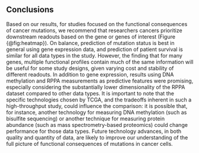 ## Conclusions

Based on our results, for studies focused on the functional consequences of cancer mutations, we recommend that researchers cancers prioritize downstream readouts based on the gene or genes of interest (Figure {@fig:heatmap}).
On balance, prediction of mutation status is best in general using gene expression data, and prediction of patient survival is similar for all data types in the study.
However, the finding that for many genes, multiple functional profiles contain much of the same information will be useful for some study designs, given varying cost and stability of different readouts.
In addition to gene expression, results using DNA methylation and RPPA measurements as predictive features were promising, especially considering the substantially lower dimensionality of the RPPA dataset compared to other data types.
It is important to note that the specific technologies chosen by TCGA, and the tradeoffs inherent in such a high-throughput study, could influence the comparison: it is possible that, for instance, another technology for measuring DNA methylation (such as bisulfite sequencing) or another technique for measuring protein abundance (such as mass spectrometry-based proteomics) could change performance for those data types.
Future technology advances, in both quality and quantity of data, are likely to improve our understanding of the full picture of functional consequences of mutations in cancer cells.
